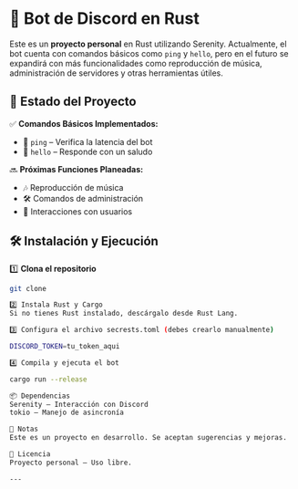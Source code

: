 # 🤖 Bot de Discord en Rust  

Este es un **proyecto personal** en Rust utilizando Serenity. Actualmente, el bot cuenta con comandos básicos como `ping` y `hello`, pero en el futuro se expandirá con más funcionalidades como reproducción de música, administración de servidores y otras herramientas útiles.

## 🚀 Estado del Proyecto  
✅ **Comandos Básicos Implementados:**  
- 🏓 `ping` – Verifica la latencia del bot  
- 👋 `hello` – Responde con un saludo  

🔜 **Próximas Funciones Planeadas:**  
- 🎶 Reproducción de música  
- 🛠️ Comandos de administración  
- 🤖 Interacciones con usuarios  

## 🛠️ Instalación y Ejecución  
1️⃣ **Clona el repositorio**  
```bash
git clone 

2️⃣ Instala Rust y Cargo
Si no tienes Rust instalado, descárgalo desde Rust Lang.

3️⃣ Configura el archivo secrests.toml (debes crearlo manualmente)

DISCORD_TOKEN=tu_token_aqui

4️⃣ Compila y ejecuta el bot

cargo run --release

📦 Dependencias
Serenity – Interacción con Discord
tokio – Manejo de asincronía

📜 Notas
Este es un proyecto en desarrollo. Se aceptan sugerencias y mejoras.

📜 Licencia
Proyecto personal – Uso libre.

---
